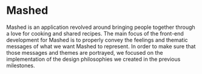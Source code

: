 # Mashed

Mashed is an application revolved around bringing people together through a love for cooking and shared recipes. 
The main focus of the front-end development for Mashed is to properly convey the feelings and thematic messages of what we want Mashed to represent. 
In order to make sure that those messages and themes are portrayed, we focused on the implementation of the design philosophies we created in the previous milestones. 
